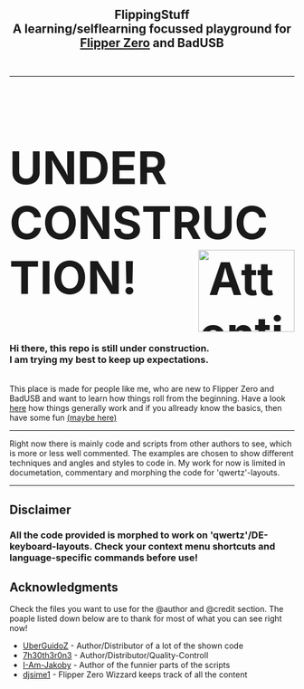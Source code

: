

<h2 align="center">
  FlippingStuff
  <br>
  A learning/selflearning focussed playground for <a href="https://flipperzero.one">Flipper Zero</a> and BadUSB<br><br>
<hr>

<h2 style="font-size: 80px;"><strong> 
  UNDER CONSTRUCTION!</strong> 
<img src="https://upload.wikimedia.org/wikipedia/commons/d/dc/Icon_attention.svg" align="right"
  alt="Attention logo" width="170" height="145"></h1>

<h3> Hi there, this repo is still under construction. 
<br>
I am trying my best to keep up expectations.</h3>
  <br>
  This place is made for people like me, who are new to Flipper Zero and BadUSB and want to learn how things roll from the beginning. Have a look <a href="https://github.com/germansquid/flipping_stuff/blob/main/casual/flipper_ad.txt">here</a> how things generally work and if you allready know the basics, then have some fun  <a href="https://github.com/germansquid/flipping_stuff/tree/main/credential/harvester">(maybe here)</a>
<hr>
Right now there is mainly code and scripts from other authors to see, which is more or less well commented. The examples are chosen to show different techniques and angles and styles to code in. My work for now is limited in documetation, commentary and morphing the code for 'qwertz'-layouts.
<hr>

## Disclaimer
### All the code provided is morphed to work on 'qwertz'/DE-keyboard-layouts. Check your context menu shortcuts and language-specific commands before use!

## Acknowledgments 
Check the files you want to use for the @author and @credit section. The poaple listed down below are to thank for most of what you can see right now!

* [UberGuidoZ](https://github.com/UberGuidoZ) - Author/Distributor of a lot of the shown code
* [7h30th3r0n3](https://github.com/7h30th3r0n3) - Author/Distributor/Quality-Controll
* [I-Am-Jakoby](https://github.com/I-Am-Jakoby) - Author of the funnier parts of the scripts
* [djsime1](https://github.com/djsime1) - Flipper Zero Wizzard keeps track of all the content

